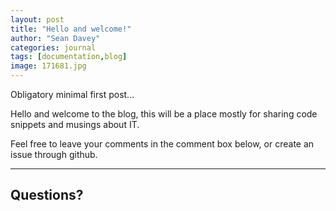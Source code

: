 ```yaml
---
layout: post
title: "Hello and welcome!"
author: "Sean Davey"
categories: journal
tags: [documentation,blog]
image: 171681.jpg
---
```


Obligatory minimal first post...

Hello and welcome to the blog, this will be a place mostly for sharing code snippets and musings about IT. 

Feel free to leave your comments in the comment box below, or create an issue through github. 

____ 


## Questions?


